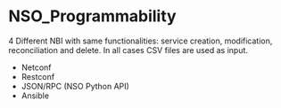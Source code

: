 # NSO_Programmability

4 Different NBI with same functionalities: service creation, modification, reconciliation and delete.
In all cases CSV files are used as input.

- Netconf
- Restconf
- JSON/RPC (NSO Python API)
- Ansible
